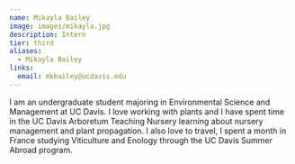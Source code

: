 ```yaml
---
name: Mikayla Bailey
image: images/mikayla.jpg
description: Intern
tier: third 
aliases:
  - Mikayla Bailey
links:
  email: mkbailey@ucdavis.edu
---
```


I am an undergraduate student majoring in Environmental Science and Management at UC Davis. I love working with plants and I have spent time in the UC Davis Arboretum Teaching Nursery learning about nursery management and plant propagation. I also love to travel, I spent a month in France studying Viticulture and Enology through the UC Davis Summer Abroad program.